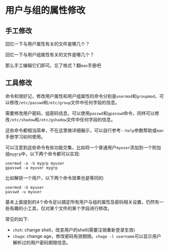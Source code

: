 # 用户与组的属性修改

## 手工修改

回忆一下与用户属性有关的文件是哪几个？

回忆一下与用户组属性有关的文件是哪几个？

那么手工编辑它们即可。忘了格式？翻``man``手册吧

## 工具修改

命令和很好记，修改用户属性和用户组属性的命令分别是``usermod``和``groupmod``，可以修改``/etc/passwd``和``/etc/group``文件中任何字段的信息。

需要修改用户密码，组密码信息，可以使用``passwd``和``gpasswd``命令，同样可以修改``/etc/shadow``和``/etc/gshadow``文件中任何字段的信息。

这些命令都相当简单，不在这里做详细展示，可以自行参考``--help``参数帮助或``man``手册学习如何使用。

可以注意到这些命令有些功能交集，比如将一个普通用户``myuser``添加到一个附加组``mygrp``中，以下两个命令都可以实现:

```
usermod -a -G mygrp myuser
gpasswd -a myuser mygrp
```

比如解锁一个用户，以下两个命令效果也是等同的:

```
usermod -U myuser
passwd -u myuser
```

基本上面提到的4个命令足以搞定所有用户与组的属性及密码相关设置，仍然有一些有趣的小工具，仅对某个文件的某个字段进行修改。

常见的如下:

* ``chsh``: change shell，改变用户的shell(需要注销重新登录生效)
* ``chage``: change age，修改密码有效期限。``chage -l username``可以显示用户解析过的用户密码期限信息。
